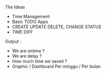 The Ideas

- Time Management
- Basic TODO Apps
- CREATE UPDATE DELETE, CHANGE STATUS
- TIME DIFF


Output : 
- We are ontime ?
- We are delay ?
- How much time we saved ?
- Graphic / Dashboard Per minggu / Per bulan
